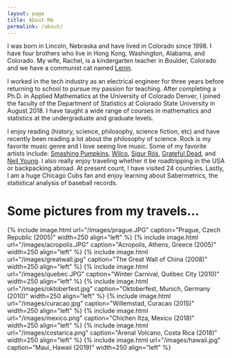 ```yaml
---
layout: page
title: About Me 
permalink: /about/
---
```


I was born in Lincoln, Nebraska and have lived in Colorado since 1998. I have four brothers who live in Hong Kong, Washington, Alabama, and Colorado. My wife, Rachel, is a kindergarten teacher in Boulder, Colorado and we have a communist cat named <a href="/images/lenin.jpg">Lenin</a>.

I worked in the tech industry as an electrical engineer for three years before returning to school to pursue my passion for teaching. After completing a Ph.D. in Applied Mathematics at the University of Colorado Denver, I joined the faculty of the Department of Statistics at Colorado State University in August 2018. I have taught a wide range of courses in mathematics and statistics at the undergraduate and graduate levels.

I enjoy reading (history, science, philosophy, science fiction, etc) and have recently been reading a lot about the philosophy of science. Rock is my favorite music genre and I love seeing live music. Some of my favorite artists include: <a href="https://youtu.be/R9iIDrpuHlY?t=20">Smashing Pumpkins</a>, <a href="https://www.youtube.com/watch?v=LxZ1EfaoIDY">Wilco</a>, <a href="https://youtu.be/M7rXwr1QBwI?t=90">Sigur Rós</a>, <a href="https://www.youtube.com/watch?v=fpKQOvlDr-s">Grateful Dead</a>, and <a href="https://www.youtube.com/watch?v=9GqihwUj-8g">Neil Young</a>. I also really enjoy traveling whether it be roadtripping in the USA or backpacking abroad. At present count, I have visited 24 countries. Lastly, I am a huge Chicago Cubs fan and enjoy learning about Sabermetrics, the statistical analysis of baseball records.

<h1>Some pictures from my travels...</h1>

{% include image.html url="/images/prague.JPG" caption="Prague, Czech Republic (2005)" width=250 align="left" %}
{% include image.html url="/images/acropolis.JPG" caption="Acropolis, Athens, Greece (2005)" width=250 align="left" %}
{% include image.html url="/images/greatwall.jpg" caption="The Great Wall of China (2008)" width=250 align="left" %}
{% include image.html url="/images/quebec.JPG" caption="Winter Carnival, Québec City (2010)" width=250 align="left" %}
{% include image.html url="/images/oktoberfest.jpg" caption="Oktoberfest, Munich, Germany (2010)" width=250 align="left" %}
{% include image.html url="/images/curacao.jpg" caption="Willemstad, Curacao (2015)" width=250 align="left" %}
{% include image.html url="/images/mexico.png" caption="Chichen Itza, Mexico (2018)" width=250 align="left" %}
{% include image.html url="/images/costarica.png" caption="Arenal Volcano, Costa Rica (2018)" width=250 align="left" %}
{% include image.html url="/images/hawaii.jpg" caption="Maui, Hawaii (2019)" width=250 align="left" %}

